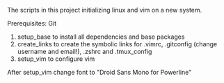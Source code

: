 The scripts in this project initializing linux and vim on a new system.

Prerequisites:
Git

1. setup_base to install all dependencies and base packages
2. create_links to create the symbolic links for .vimrc, .gitconfig (change username and email!), .zshrc and .tmux_config
3. setup_vim to configure vim

After setup_vim change font to "Droid Sans Mono for Powerline"
